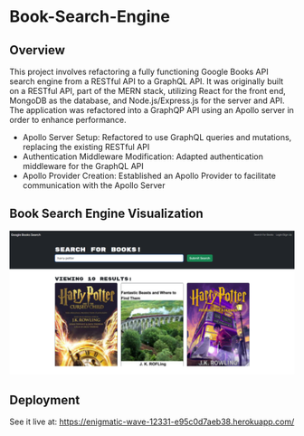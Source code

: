 # Book-Search-Engine
## Overview

This project involves refactoring a fully functioning Google Books API search engine from a RESTful API to a GraphQL API. It was originally built on a RESTful API, part of the MERN stack, utilizing React for the front end, MongoDB as the database, and Node.js/Express.js for the server and API. The application was refactored into a GraphQP API using an Apollo server in order to enhance performance.
- Apollo Server Setup: Refactored to use GraphQL queries and mutations, replacing the existing RESTful API
- Authentication Middleware Modification: Adapted authentication middleware for the GraphQL API
- Apollo Provider Creation: Established an Apollo Provider to facilitate communication with the Apollo Server


## Book Search Engine Visualization

![screenshot](./client/src/assets/booksearchengine.png)

## Deployment
See it live at: https://enigmatic-wave-12331-e95c0d7aeb38.herokuapp.com/
